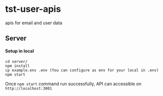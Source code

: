 # tst-user-apis
apis for email and user data
## Server 
#### Setup in local
```
cd server/
npm install
cp example.env .env (You can configure as env for your local in .env)
npm start
```

Once `npm start` command run successfully, API can accessible on `http://localhost:3001`


